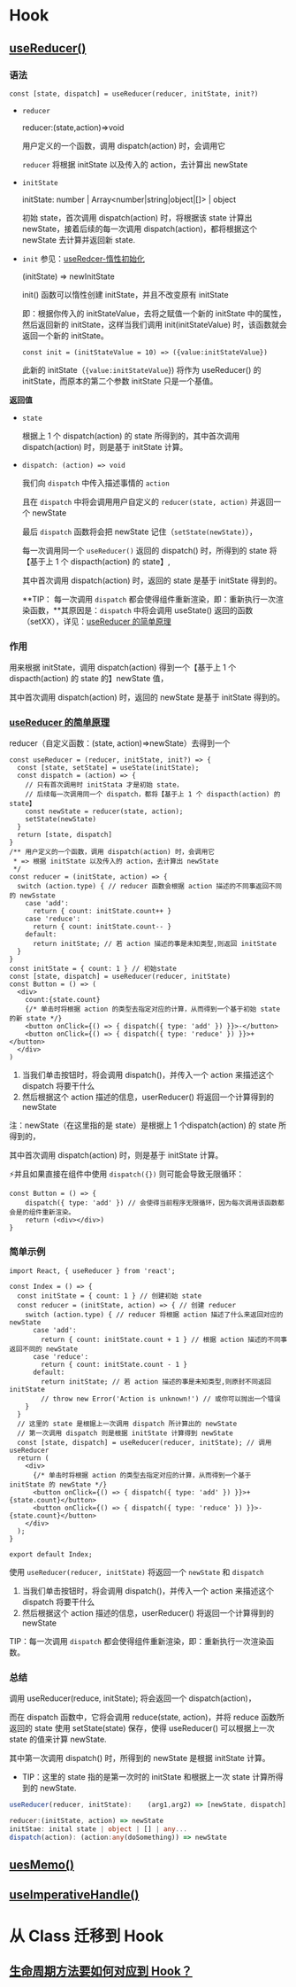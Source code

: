 # Hook

## [useReducer()](https://zh-hans.reactjs.org/docs/hooks-reference.html#usereducer)

### 语法

```tsx
const [state, dispatch] = useReducer(reducer, initState, init?)
```

- `reducer` 
  
  reducer:(state,action)=>void
  
  用户定义的一个函数，调用 dispatch(action) 时，会调用它
  
  `reducer` 将根据 initState 以及传入的 action，去计算出 newState

- `initState` 
  
  initState: number | Array<number|string|object|[]> | object
  
  初始 state，首次调用 dispatch(action) 时，将根据该 state 计算出 newState，接着后续的每一次调用 dispatch(action)，都将根据这个 newState 去计算并返回新 state.

- `init` 参见：[useRedcer-惰性初始化](https://zh-hans.reactjs.org/docs/hooks-reference.html#lazy-initialization) 
  
  (initState) => newInitState
  
  init() 函数可以惰性创建 initState，并且不改变原有 initState
  
  即：根据你传入的 initStateValue，去将之赋值一个新的 initState 中的属性，然后返回新的 initState，这样当我们调用 init(initStateValue) 时，该函数就会返回一个新的 initState。
  
  ```tsx
  const init = (initStateValue = 10) => ({value:initStateValue})
  ```
  
  此新的 initState（`{value:initStateValue`}) 将作为 useReducer() 的 initState，而原本的第二个参数 initState 只是一个基值。

**返回值**

- `state`
  
  根据上 1 个 dispatch(action) 的 state 所得到的，其中首次调用 dispatch(action) 时，则是基于 initState 计算。

- `dispatch: (action) => void`
  
  我们向 `dispatch` 中传入描述事情的 `action`
  
  且在 `dispatch` 中将会调用用户自定义的 `reducer(state, action)` 并返回一个 newState
  
  最后 `dispatch` 函数将会把 newState 记住（`setState(newState)`），
  
  每一次调用同一个 `useReducer()` 返回的 dispatch() 时，所得到的 state 将【基于上 1 个 dispacth(action) 的 state】,
  
  其中首次调用 dispatch(action) 时，返回的 state 是基于 initState 得到的。
  
  **TIP： 每一次调用 `dispatch` 都会使得组件重新渲染，即：重新执行一次渲染函数，**其原因是：`dispatch` 中将会调用 useState() 返回的函数（setXX），详见：<a href='#[useReducer 的简单原理](https://zh-hans.reactjs.org/docs/hooks-custom.html#useyourimagination)'>useReducer 的简单原理</a>

### 作用

用来根据 initState，调用 dispatch(action) 得到一个【基于上 1 个 dispacth(action) 的 state 的】newState 值，

其中首次调用 dispatch(action) 时，返回的 newState 是基于 initState 得到的。

### [useReducer 的简单原理](https://zh-hans.reactjs.org/docs/hooks-custom.html#useyourimagination)

reducer（自定义函数：(state, action)=>newState）去得到一个

```tsx
const useReducer = (reducer, initState, init?) => {
  const [state, setState] = useState(initState);
  const dispatch = (action) => {
    // 只有首次调用时 initStata 才是初始 state，
    // 后续每一次调用同一个 dispatch，都将【基于上 1 个 dispacth(action) 的 state】
    const newState = reducer(state, action); 
    setState(newState)    
  }
  return [state, dispatch]
}    
/** 用户定义的一个函数，调用 dispatch(action) 时，会调用它
 * => 根据 initState 以及传入的 action，去计算出 newState
 */
const reducer = (initState, action) => {
  switch (action.type) { // reducer 函数会根据 action 描述的不同事返回不同的 newSstate
    case 'add':
      return { count: initState.count++ } 
    case 'reduce':
      return { count: initState.count-- }
    default:
      return initState; // 若 action 描述的事是未知类型,则返回 initState
  }
}
const initState = { count: 1 } // 初始state
const [state, dispatch] = useReducer(reducer, initState)
const Button = () => (
  <div>
    count:{state.count}
    {/* 单击时将根据 action 的类型去指定对应的计算，从而得到一个基于初始 state 的新 state */}
    <button onClick={() => { dispatch({ type: 'add' }) }}>-</button>
    <button onClick={() => { dispatch({ type: 'reduce' }) }}>+</button>
  </div>
)
```

1. 当我们单击按钮时，将会调用 dispatch()，并传入一个 action 来描述这个 dispatch 将要干什么
2. 然后根据这个 action 描述的信息，userReducer() 将返回一个计算得到的 newState

注：newState（在这里指的是 state）是根据上 1 个dispatch(action) 的 state 所得到的，

其中首次调用 dispatch(action) 时，则是基于 initState 计算。

:zap:并且如果直接在组件中使用 `dispatch({})` 则可能会导致无限循环：

```tsx
const Button = () => {
    dispatch({ type: 'add' }) // 会使得当前程序无限循环，因为每次调用该函数都会是的组件重新渲染。
    return (<div></div>)
}
```

### 简单示例

```tsx
import React, { useReducer } from 'react';

const Index = () => {
  const initState = { count: 1 } // 创建初始 state
  const reducer = (initState, action) => { // 创建 reducer
    switch (action.type) { // reducer 将根据 action 描述了什么来返回对应的 newState
      case 'add':
        return { count: initState.count + 1 } // 根据 action 描述的不同事返回不同的 newState
      case 'reduce':
        return { count: initState.count - 1 }
      default:
        return initState; // 若 action 描述的事是未知类型,则原封不同返回 initState
        // throw new Error('Action is unknown!') // 或你可以抛出一个错误
    }
  }
  // 这里的 state 是根据上一次调用 dispatch 所计算出的 newState
  // 第一次调用 dispatch 则是根据 initState 计算得到 newState
  const [state, dispatch] = useReducer(reducer, initState); // 调用 useReducer
  return (
    <div>
      {/* 单击时将根据 action 的类型去指定对应的计算，从而得到一个基于 initState 的 newState */}
      <button onClick={() => { dispatch({ type: 'add' }) }}>+{state.count}</button>
      <button onClick={() => { dispatch({ type: 'reduce' }) }}>-{state.count}</button>
    </div>
  );
}

export default Index;
```

使用 `useReducer(reducer, initState)` 将返回一个 `newState` 和 `dispatch`

1. 当我们单击按钮时，将会调用 dispatch()，并传入一个 action 来描述这个 dispatch 将要干什么
2. 然后根据这个 action 描述的信息，userReducer() 将返回一个计算得到的 newState

TIP：每一次调用 `dispatch` 都会使得组件重新渲染，即：重新执行一次渲染函数。

### 总结

调用 useReducer(reduce, initState); 将会返回一个 dispatch(action)，

而在 dispatch 函数中，它将会调用 reduce(state, action)，并将 reduce 函数所返回的 state 使用 setState(state) 保存，使得 useReducer() 可以根据上一次 state 的值来计算 newState.

其中第一次调用 dispatch() 时，所得到的 newState 是根据 initState 计算。

- TIP：这里的 state 指的是第一次时的 initState 和根据上一次 state 计算所得到的 newState.

```ts
useReducer(reducer, initState):    (arg1,arg2) => [newState, dispatch]

reducer:(initState, action) => newState
initStae: inital state | object | [] | any...
dispatch(action): (action:any(doSomething)) => newState
```

## [uesMemo()](https://zh-hans.reactjs.org/docs/hooks-reference.html#usememo)

## [useImperativeHandle()](https://zh-hans.reactjs.org/docs/hooks-reference.html#useimperativehandle)

# 从 Class 迁移到 Hook

## [生命周期方法要如何对应到 Hook？](https://zh-hans.reactjs.org/docs/hooks-faq.html#how-do-lifecycle-methods-correspond-to-hooks)
